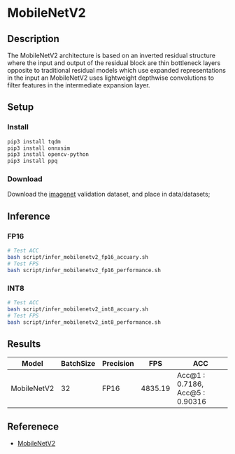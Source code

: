 # MobileNetV2

## Description

The MobileNetV2 architecture is based on an inverted residual structure where the input and output of the residual block are thin bottleneck layers opposite to traditional residual models which use expanded representations in the input an MobileNetV2 uses lightweight depthwise convolutions to filter features in the intermediate expansion layer.

## Setup

### Install

```bash
pip3 install tqdm
pip3 install onnxsim
pip3 install opencv-python
pip3 install ppq
```

### Download

Download the [imagenet](https://www.image-net.org/download.php) validation dataset, and place in data/datasets;

## Inference

### FP16

```bash
# Test ACC
bash script/infer_mobilenetv2_fp16_accuary.sh
# Test FPS
bash script/infer_mobilenetv2_fp16_performance.sh
```

### INT8

```bash
# Test ACC
bash script/infer_mobilenetv2_int8_accuary.sh
# Test FPS
bash script/infer_mobilenetv2_int8_performance.sh
```

## Results

Model | BatchSize | Precision | FPS | ACC
------|-----------|-----------|-----|----
MobileNetV2 | 32 | FP16 | 4835.19 | Acc@1 : 0.7186, Acc@5 : 0.90316

## Referenece

- [MobileNetV2](https://arxiv.org/abs/1801.04381)
